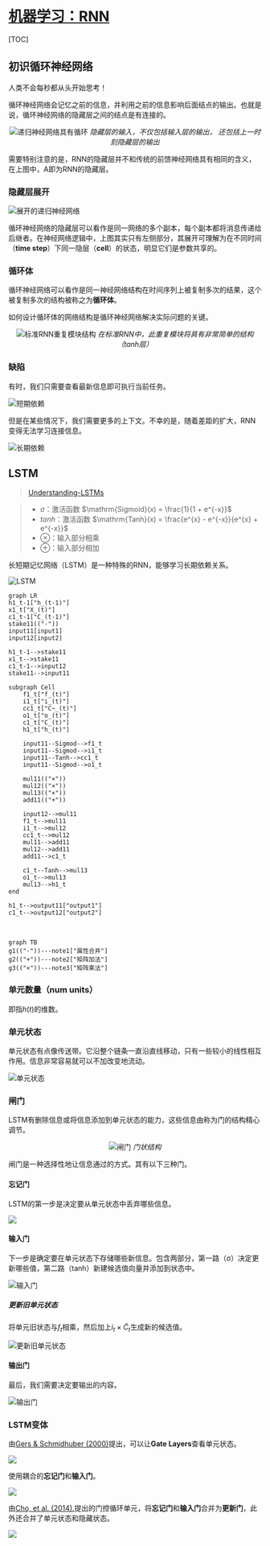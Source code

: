 <link rel='stylesheet' href='../../style/index.css'>
<script src='../../style/index.js'></script>
<!-- http://colah.github.io/posts/2015-08-Understanding-LSTMs/ -->

# [机器学习：RNN](./index.html)

[TOC]

## 初识循环神经网络

人类不会每秒都从头开始思考！

循环神经网络会记忆之前的信息，并利用之前的信息影响后面结点的输出。也就是说，循环神经网络的隐藏层之间的结点是有连接的。

<div style='text-align: center'>

![递归神经网络具有循环](./images/rnn_rolled.png)
<span class='highlight'>*隐藏层的输入，不仅包括输入层的输出，
还包括上一时刻隐藏层的输出*</span>
</div>

需要特别注意的是，RNN的隐藏层并不和传统的前馈神经网络具有相同的含义，在上图中，A即为RNN的隐藏层。

### 隐藏层展开

![展开的递归神经网络](./images/rnn_unrolled.png)

循环神经网络的隐藏层可以看作是同一网络的多个副本，每个副本都将消息传递给后继者。在神经网络逻辑中，上图其实只有左侧部分，其展开可理解为在不同时间（**time step**）下同一隐层（**cell**）的状态，明显它们是参数共享的。

### 循环体

循环神经网络可以看作是同一神经网络结构在时间序列上被复制多次的结果，这个被复制多次的结构被称之为**循环体**。

如何设计循环体的网络结构是循环神经网络解决实际问题的关键。

<div style='text-align: center'>

![标准RNN重复模块结构](./images/rnn_simple.png)
*在标准RNN中，此重复模块将具有非常简单的结构（tanh层）*
</div>

### 缺陷

有时，我们只需要查看最新信息即可执行当前任务。

![短期依赖](./images/rnn_shorttermdepdencies.png)

但是在某些情况下，我们需要更多的上下文。不幸的是，随着差距的扩大，RNN变得无法学习连接信息。

![长期依赖](./images/rnn_longtermdependencies.png)

## LSTM

>[Understanding-LSTMs](https://colah.github.io/posts/2015-08-Understanding-LSTMs/)

>- $σ$：激活函数 $\mathrm{Sigmoid}(x) = \frac{1}{1 + e^{-x}}$
>- $tanh$：激活函数 $\mathrm{Tanh}(x) = \frac{e^{x} - e^{-x}}{e^{x} + e^{-x}}$
>- $⊗$：输入部分相乘
>- $⊕$：输入部分相加

长短期记忆网络（LSTM）是一种特殊的RNN，能够学习长期依赖关系。

![LSTM](./images/rnn_lstm_chain.png)

```mermaid
graph LR
h1_t-1["h_(t-1)"]
x1_t["X_(t)"]
c1_t-1["C_(t-1)"]
stake11(("·"))
input11[input1]
input12[input2]

h1_t-1-->stake11
x1_t-->stake11
c1_t-1-->input12
stake11-->input11

subgraph Cell
    f1_t["f_(t)"]
    i1_t["i_(t)"]
    cc1_t["C~_(t)"]
    o1_t["o_(t)"]
    c1_t["C_(t)"]
    h1_t["h_(t)"]

    input11--Sigmod-->f1_t
    input11--Sigmod-->i1_t
    input11--Tanh-->cc1_t
    input11--Sigmod-->o1_t

    mul11(("×"))
    mul12(("×"))
    mul13(("×"))
    add11(("+"))

    input12-->mul11
    f1_t-->mul11
    i1_t-->mul12
    cc1_t-->mul12
    mul11-->add11
    mul12-->add11
    add11-->c1_t

    c1_t--Tanh-->mul13
    o1_t-->mul13
    mul13-->h1_t
end

h1_t-->output11["output1"]
c1_t-->output12["output2"]

```

&nbsp;

```mermaid
graph TB
g1(("·"))---note1["属性合并"]
g2(("+"))---note2["矩阵加法"]
g3(("×"))---note3["矩阵乘法"]
```

### 单元数量（num units）

即指$h(t)$的维数。

### 单元状态

单元状态有点像传送带。它沿整个链条一直沿直线移动，只有一些较小的线性相互作用。信息非常容易就可以不加改变地流动。

![单元状态](./images/rnn_lstm_C-line.png)

### 闸门

LSTM有删除信息或将信息添加到单元状态的能力，这些信息由称为门的结构精心调节。

<div style='text-align: center'>

![闸门](./images/rnn_lstm_gate.png)
*门状结构*
</div>

闸门是一种选择性地让信息通过的方式。其有以下三种门。

#### 忘记门

LSTM的第一步是决定要从单元状态中丢弃哪些信息。

![](./images/rnn_lstm_focus-f.png)

#### 输入门

下一步是确定要在单元状态下存储哪些新信息。包含两部分，第一路（σ）决定更新哪些值，第二路（tanh）新建候选值向量并添加到状态中。

![输入门](./images/rnn_lstm_focus-i.png)

##### 更新旧单元状态

将单元旧状态与$f_t$相乘，然后加上$i_t × \tilde{C}_t$生成新的候选值。

![更新旧单元状态](./images/rnn_lstm_focus-C.png)

#### 输出门

最后，我们需要决定要输出的内容。

![输出门](./images/rnn_lstm_focus-o.png)

### LSTM变体

由[Gers & Schmidhuber (2000)](ftp://ftp.idsia.ch/pub/juergen/TimeCount-IJCNN2000.pdf)提出，可以让**Gate Layers**查看单元状态。

![](./images/rnn_lstm_var_peepholes.png)

使用耦合的**忘记门**和**输入门**。

![](./images/rnn_lstm_var_tied.png)

由[Cho, et al. (2014).](http://arxiv.org/pdf/1406.1078v3.pdf)提出的门控循环单元，将**忘记门**和**输入门**合并为**更新门**，此外还合并了单元状态和隐藏状态。

![](./images/rnn_lstm_var_GRU.png)
